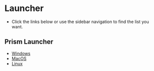# Launcher

- Click the links below or use the sidebar navigation to find the list you want.

## Prism Launcher

- [Windows](https://alternatives.microcontrollers.dev/launcher/prism_win)
- [MacOS](https://alternatives.microcontrollers.dev/launcher/prism_mac)
- [Linux](https://alternatives.microcontrollers.dev/launcher/prism_gnu/)
